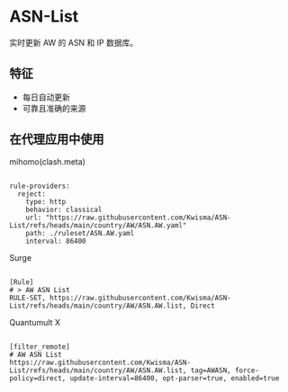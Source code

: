 
# ASN-List

实时更新 AW 的 ASN 和 IP 数据库。

## 特征

- 每日自动更新
- 可靠且准确的来源

## 在代理应用中使用

mihomo(clash.meta)

<pre><code class="language-javascript">
rule-providers:
  reject:
    type: http
    behavior: classical
    url: "https://raw.githubusercontent.com/Kwisma/ASN-List/refs/heads/main/country/AW/ASN.AW.yaml"
    path: ./ruleset/ASN.AW.yaml
    interval: 86400
</code></pre>

Surge

<pre><code class="language-javascript">
[Rule]
# > AW ASN List
RULE-SET, https://raw.githubusercontent.com/Kwisma/ASN-List/refs/heads/main/country/AW/ASN.AW.list, Direct
</code></pre>

Quantumult X

<pre><code class="language-javascript">
[filter_remote]
# AW ASN List
https://raw.githubusercontent.com/Kwisma/ASN-List/refs/heads/main/country/AW/ASN.AW.list, tag=AWASN, force-policy=direct, update-interval=86400, opt-parser=true, enabled=true
</code></pre>
